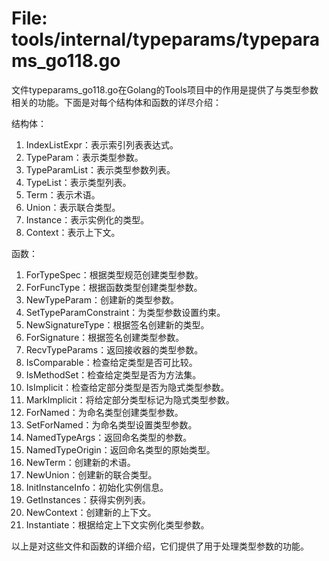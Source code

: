 # File: tools/internal/typeparams/typeparams_go118.go

文件typeparams_go118.go在Golang的Tools项目中的作用是提供了与类型参数相关的功能。下面是对每个结构体和函数的详尽介绍：

结构体：
1. IndexListExpr：表示索引列表表达式。
2. TypeParam：表示类型参数。
3. TypeParamList：表示类型参数列表。
4. TypeList：表示类型列表。
5. Term：表示术语。
6. Union：表示联合类型。
7. Instance：表示实例化的类型。
8. Context：表示上下文。

函数：
1. ForTypeSpec：根据类型规范创建类型参数。
2. ForFuncType：根据函数类型创建类型参数。
3. NewTypeParam：创建新的类型参数。
4. SetTypeParamConstraint：为类型参数设置约束。
5. NewSignatureType：根据签名创建新的类型。
6. ForSignature：根据签名创建类型参数。
7. RecvTypeParams：返回接收器的类型参数。
8. IsComparable：检查给定类型是否可比较。
9. IsMethodSet：检查给定类型是否为方法集。
10. IsImplicit：检查给定部分类型是否为隐式类型参数。
11. MarkImplicit：将给定部分类型标记为隐式类型参数。
12. ForNamed：为命名类型创建类型参数。
13. SetForNamed：为命名类型设置类型参数。
14. NamedTypeArgs：返回命名类型的参数。
15. NamedTypeOrigin：返回命名类型的原始类型。
16. NewTerm：创建新的术语。
17. NewUnion：创建新的联合类型。
18. InitInstanceInfo：初始化实例信息。
19. GetInstances：获得实例列表。
20. NewContext：创建新的上下文。
21. Instantiate：根据给定上下文实例化类型参数。

以上是对这些文件和函数的详细介绍，它们提供了用于处理类型参数的功能。


